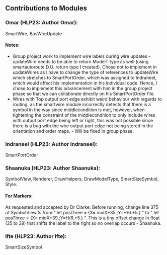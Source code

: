 ## Contributions to Modules

### **Omar (HLP23: Author Omar):** 
SmartWire, BusWireUpdate 
 
#### Notes: ####
- Group project work to implement wire labels during wire updates - updateWire needs to be able to return ModelT type as well (using smartautoroute D.U. return type I created). Chose not to implement in updateWires as I have to change the type of references to updateWire which stretches to SmartPortOrder, which was assigned to Indraneel, which would affect his implementation in his individual code. Hence, I chose to implement this advancement with him in the group project phase so that we can collaborate directly on his SmartPortOrder file.
- Wires with Top output port edge exhibit weird behaviour with regards to routing, as the smartwire module incorrectly detects that there is a symbol in the way since middlecondition is met, however, when tightening the constraint of the middlecondition to only include wires with output port edge being left or right, this was not possible since there is a bug with the wire output port edge not being stored in the orientation and order maps. - Will be fixed in group phase.

### **Indraneel (HLP23: Author Indraneel):** 
SmartPortOrder

### **Shaanuka (HLP23: Author Shaanuka):** 
SymbolView, Renderer, DrawHelpers, DrawModelType, SmartSizeSymbol, Style.

#### For Markers: ####
As requested and accepted by Dr Clarke: Before running, change line 375 of SymbolView.fs from " let posThree = {X= midX+35.;Y=H/6.+5.} " to " let posThree = {X= midX+39.;Y=H/6.+5.} ".
This is a tiny offset change in float (35 to 39) that shifts the label to the right so no overlap occurs - Shaanuka.

### **Ifte (HLP23: Author Ifte):** 
SmartSizeSymbol

